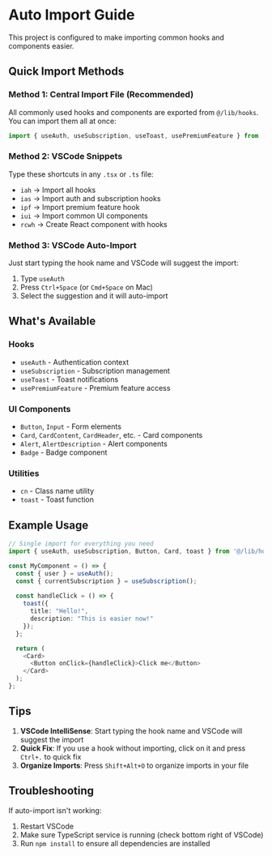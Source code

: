 # Auto Import Guide

This project is configured to make importing common hooks and components easier.

## Quick Import Methods

### Method 1: Central Import File (Recommended)

All commonly used hooks and components are exported from `@/lib/hooks`. You can import them all at once:

```typescript
import { useAuth, useSubscription, useToast, usePremiumFeature } from '@/lib/hooks';
```

### Method 2: VSCode Snippets

Type these shortcuts in any `.tsx` or `.ts` file:

- `iah` → Import all hooks
- `ias` → Import auth and subscription hooks  
- `ipf` → Import premium feature hook
- `iui` → Import common UI components
- `rcwh` → Create React component with hooks

### Method 3: VSCode Auto-Import

Just start typing the hook name and VSCode will suggest the import:

1. Type `useAuth`
2. Press `Ctrl+Space` (or `Cmd+Space` on Mac)
3. Select the suggestion and it will auto-import

## What's Available

### Hooks
- `useAuth` - Authentication context
- `useSubscription` - Subscription management
- `useToast` - Toast notifications
- `usePremiumFeature` - Premium feature access

### UI Components
- `Button`, `Input` - Form elements
- `Card`, `CardContent`, `CardHeader`, etc. - Card components
- `Alert`, `AlertDescription` - Alert components
- `Badge` - Badge component

### Utilities
- `cn` - Class name utility
- `toast` - Toast function

## Example Usage

```typescript
// Single import for everything you need
import { useAuth, useSubscription, Button, Card, toast } from '@/lib/hooks';

const MyComponent = () => {
  const { user } = useAuth();
  const { currentSubscription } = useSubscription();
  
  const handleClick = () => {
    toast({
      title: "Hello!",
      description: "This is easier now!"
    });
  };

  return (
    <Card>
      <Button onClick={handleClick}>Click me</Button>
    </Card>
  );
};
```

## Tips

1. **VSCode IntelliSense**: Start typing the hook name and VSCode will suggest the import
2. **Quick Fix**: If you use a hook without importing, click on it and press `Ctrl+.` to quick fix
3. **Organize Imports**: Press `Shift+Alt+O` to organize imports in your file

## Troubleshooting

If auto-import isn't working:
1. Restart VSCode
2. Make sure TypeScript service is running (check bottom right of VSCode)
3. Run `npm install` to ensure all dependencies are installed

